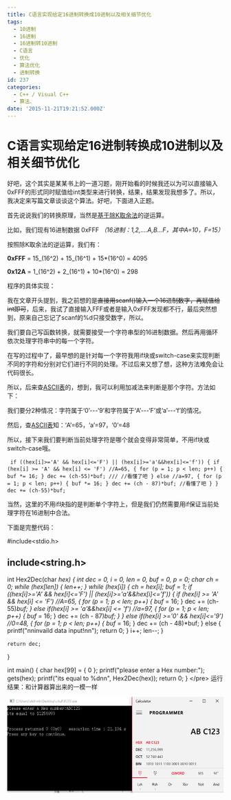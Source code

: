 ```yaml
---
title: C语言实现给定16进制转换成10进制以及相关细节优化
tags:
  - 10进制
  - 16进制
  - 16进制转10进制
  - C语言
  - 优化
  - 算法优化
  - 进制转换
id: 237
categories:
  - C++ / Visual C++
  - 算法、
date: '2015-11-21T19:21:52.000Z'
---
```


# C语言实现给定16进制转换成10进制以及相关细节优化

好吧，这个其实是某某书上的一道习题，刚开始看的时候我还以为可以直接输入0xFFF的形式同时赋值给int类型来进行转换，结果，结果发现我想多了。所以，我决定来写篇文章谈谈这个算法。好吧，下面进入正题。

首先说说我们的转换原理，当然是[基于除K取余法](https://www.google.com.hk/search?q=%E9%99%A4K%E5%8F%96%E4%BD%99%E6%B3%95&amp;oq=%E9%99%A4K%E5%8F%96%E4%BD%99%E6%B3%95&amp;gs_l=serp.3..35i39.1950.3477.0.3661.3.3.0.0.0.0.357.357.3-1.1.0....0...1c.1.64.serp..2.1.356.j45CD7vYAcw)的逆运算。

比如，我们现有16进制数据 0xFFF _（16进制：1,2,....A,B...F，其中A=10，F=15）_

按照除K取余法的逆运算，我们有：

**0xFFF** = 15_\(16^2\) + 15_\(16^1\) + 15\*\(16^0\) = 4095

**0x12A** = 1_\(16^2\) + 2_\(16^1\) + 10\*\(16^0\) = 298

程序的具体实现：

我在文章开头提到，我之前想的是~~直接用scanf\(\)输入一个16进制数字，再赋值给int即可~~，后来，我试了直接输入FFF或者是输入0xFFF发现都不行，最后突然想到，原来自己忘记了scanf的%d只接受数字，所以。

我们要自己写函数转换，就需要接受一个字符串型的16进制数据。然后再用循环依次处理字符串中的每一个字符。

在写的过程中了，最早想的是针对每一个字符我用if块或switch-case来实现判断不同的字符和分别对它们进行不同的处理。不过后来又想了想，这种方法难免会让代码很长。

所以，后来查[ASCII表](https://en.wikipedia.org/wiki/ASCII)的，想到，我可以利用加减法来判断是那个字符。方法如下：

我们要分2种情况：字符属于‘0’---‘9’和字符属于‘A’---‘F’或‘a’---‘f’的情况。

然后，查[ASCII表](https://en.wikipedia.org/wiki/ASCII)知：‘A’=65，‘a’=97，‘0’=48

所以，接下来我们要判断当前处理字符是哪个就会变得非常简单，不用if块或switch-case哦。

```
 if ((hex[i]>='A' && hex[i]<='F') || (hex[i]>='a'&&hex[i]<='f')) { if (hex[i] >= 'A' && hex[i] <= 'F') //A=65, { for (p = 1; p < len; p++) { buf *= 16; } dec += (ch-55)*buf; /// //看懂了吧 } else //a=97, { for (p = 1; p < len; p++) { buf *= 16; } dec += (ch - 87)*buf; //看懂了吧 } }
dec += (ch-55)*buf;
```

当然，这里的不用if块指的是判断单个字符上，但是我们仍然需要用if保证当前处理字符在16进制中合法。

下面是完整代码：

\#include&lt;stdio.h&gt;

## include&lt;string.h&gt;

int Hex2Dec\(char _hex\) { int dec = 0, i = 0, len = 0, buf = 0, p = 0; char ch = 0; while \(hex\[len\]\) { len++; } while \(hex\[i\]\) { ch = hex\[i\]; buf = 1; if \(\(hex\[i\]&gt;='A' && hex\[i\]&lt;='F'\) \|\| \(hex\[i\]&gt;='a'&&hex\[i\]&lt;='f'\)\) { if \(hex\[i\] &gt;= 'A' && hex\[i\] &lt;= 'F'\) //A=65, { for \(p = 1; p &lt; len; p++\) { buf_ = 16; } dec += \(ch-55\)_buf; } else if\(hex\[i\] &gt;= 'a'&&hex\[i\] &lt;= 'f'\) //a=97, { for \(p = 1; p &lt; len; p++\) { buf_ = 16; } dec += \(ch - 87\)_buf; } } else if\(hex\[i\] &gt;='0' && hex\[i\]&lt;='9'\) //0=48, { for \(p = 1; p &lt; len; p++\) { buf_ = 16; } dec += \(ch - 48\)\*buf; } else { printf\("nninvaild data input!nn"\); return 0; } i++; len--; }

```text
return dec;
```

}

int main\(\) { char hex\[99\] = { 0 }; printf\("please enter a Hex number:"\); gets\(hex\); printf\("its equal to %dnn", Hex2Dec\(hex\)\); return 0; } &lt;/pre&gt; 运行结果：和计算器算出来的一模一样

[![16\_c\_2](https://raw.githubusercontent.com/ankanch/blog/master/images/wp-content/uploads/2015/11/16_c_2.jpg)](https://raw.githubusercontent.com/ankanch/blog/master/images/wp-content/uploads/2015/11/16_c_2.jpg)

